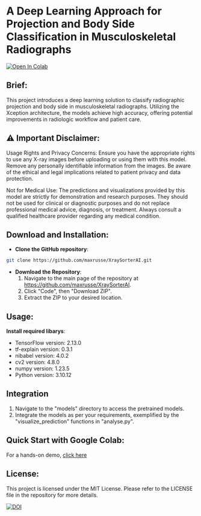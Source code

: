 
# A Deep Learning Approach for Projection and Body Side Classification in Musculoskeletal Radiographs

[![Open In Colab](https://colab.research.google.com/assets/colab-badge.svg)](https://colab.research.google.com/github/maxrusse/XraySorterAI/blob/master/XraySorterAI_Demo.ipynb)


## Brief:
This project introduces a deep learning solution to classify radiographic projection and body side in musculoskeletal radiographs. Utilizing the Xception architecture, the models achieve high accuracy, offering potential improvements in radiologic workflow and patient care.

## ⚠️ Important Disclaimer:
Usage Rights and Privacy Concerns: Ensure you have the appropriate rights to use any X-ray images before uploading or using them with this model. Remove any personally identifiable information from the images. Be aware of the ethical and legal implications related to patient privacy and data protection.

Not for Medical Use: The predictions and visualizations provided by this model are strictly for demonstration and research purposes. They should not be used for clinical or diagnostic purposes and do not replace professional medical advice, diagnosis, or treatment. Always consult a qualified healthcare provider regarding any medical condition.

## Download and Installation:

- **Clone the GitHub repository**:
```bash
git clone https://github.com/maxrusse/XraySorterAI.git
```

- **Download the Repository**:
  1. Navigate to the main page of the repository at https://github.com/maxrusse/XraySorterAI.
  2. Click "Code", then "Download ZIP".
  3. Extract the ZIP to your desired location.

## Usage:


**Install required libarys**:
- TensorFlow version: 2.13.0
- tf-explain version: 0.3.1
- nibabel version: 4.0.2
- cv2 version: 4.8.0
- numpy version: 1.23.5
- Python version: 3.10.12

## Integration

1. Navigate to the "models" directory to access the pretrained models.
2. Integrate the models as per your requirements, exemplified by the "visualize_prediction" functions in "analyse.py".

## Quick Start with Google Colab:

For a hands-on demo, [click here](https://colab.research.google.com/github/maxrusse/XraySorterAI/blob/master/XraySorterAI_Demo.ipynb)

## License:

This project is licensed under the MIT License. Please refer to the LICENSE file in the repository for more details.


[![DOI](https://zenodo.org/badge/691215990.svg)](https://zenodo.org/badge/latestdoi/691215990)

